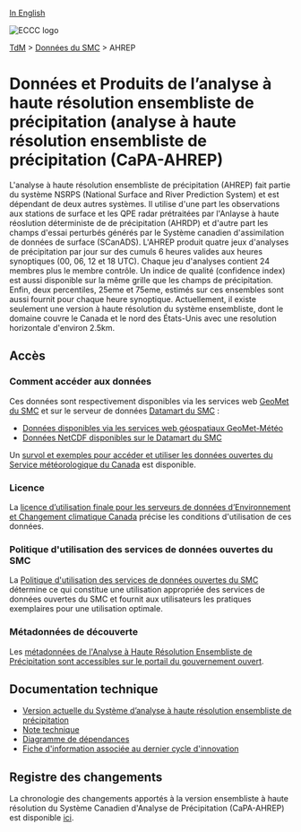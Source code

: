 [In English](readme_hrepa_en.md)

![ECCC logo](../../img_eccc-logo.png)

[TdM](../../readme_fr.md) > [Données du SMC](../readme_fr.md) > AHREP

# Données et Produits de l’analyse à haute résolution ensembliste de précipitation (analyse à haute résolution ensembliste de précipitation (CaPA-AHREP)

L'analyse à haute résolution ensembliste de précipitation (AHREP) fait partie du système NSRPS (National Surface and River Prediction System) et est dépendant de deux autres systèmes. Il utilise d'une part les observations aux stations de surface et les QPE radar prétraitées par l'Anlayse à haute réoslution déterministe de de précipitation (AHRDP) et d'autre part les champs d'essai perturbés générés par le Système canadien d'assimilation de données de surface (SCanADS). L'AHREP produit quatre jeux d'analyses de précipitation par jour sur des cumuls 6 heures valides aux heures synoptiques (00, 06, 12 et 18 UTC). Chaque jeu d'analyses contient 24 membres plus le membre contrôle. Un indice de qualité (confidence index) est aussi disponible sur la même grille que les champs de précipitation. Enfin, deux percentiles, 25eme et 75eme, estimés sur ces ensembles sont aussi fournit pour chaque heure synoptique. Actuellement, il existe seulement une version à haute résolution du système ensembliste, dont le domaine couvre le Canada et le nord des États-Unis avec une resolution horizontale d'environ 2.5km.

## Accès

### Comment accéder aux données

Ces données sont respectivement disponibles via les services web [GeoMet du SMC](https://eccc-msc.github.io/open-data/msc-geomet/readme_fr/) et sur le serveur de données [Datamart du SMC](../../msc-datamart/readme_fr.md) :

* [Données disponibles via les services web géospatiaux GeoMet-Météo](https://eccc-msc.github.io/open-data/msc-geomet/readme_fr/)
* [Données NetCDF disponibles sur le Datamart du SMC](readme_hrepa-datamart_fr.md) 

Un [survol et exemples pour accéder et utiliser les données ouvertes du Service météorologique du Canada](../../usage/readme_fr.md) est disponible.

### Licence

La [licence d’utilisation finale pour les serveurs de données d’Environnement et Changement climatique Canada](../../licence/readme_fr.md) précise les conditions d'utilisation de ces données.

### Politique d'utilisation des services de données ouvertes du SMC

La [Politique d'utilisation des services de données ouvertes du SMC](../../usage-policy/readme_fr.md) détermine ce qui constitue une utilisation appropriée des services de données ouvertes du SMC et fournit aux utilisateurs les pratiques exemplaires pour une utilisation optimale.

### Métadonnées de découverte
 
Les [métadonnées de l'Analyse à Haute Résolution Ensembliste de Précipitation sont accessibles sur le portail du gouvernement ouvert](https://open.canada.ca/data/fr/dataset/62c5f03f-8f03-466a-960a-88fbc5882c11).

## Documentation technique

* [Version actuelle du Système d’analyse à haute résolution ensembliste de précipitation](https://collaboration.cmc.ec.gc.ca/cmc/CMOI/product_guide/docs/tech_specifications/tech_specifications_HREPA_f.pdf)
* [Note technique](https://collaboration.cmc.ec.gc.ca/cmc/CMOI/product_guide/docs/tech_notes/technote_capa_hrepa_f.pdf)
* [Diagramme de dépendances](https://collaboration.cmc.ec.gc.ca/cmc/cmos/public_doc/msc-data/nwep-dependency-diagrams/system_NSRPS-HREPA_fr.svg)
* [Fiche d'information associée au dernier cycle d'innovation](https://collaboration.cmc.ec.gc.ca/cmc/cmoi/product_guide/docs/fact_sheets/factsheet_hrepa_f.pdf)

## Registre des changements 

La chronologie des changements apportés à la version ensembliste à haute résolution du Système Canadien d'Analyse de Précipitation (CaPA-AHREP) est disponible [ici](changelog_hrepa_fr.md).
